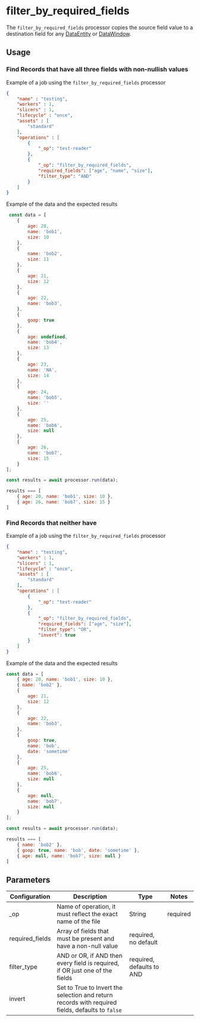 # filter_by_required_fields

The `filter_by_required_fields` processor copies the source field value to a destination field for any [DataEntity](https://terascope.github.io/teraslice/docs/packages/utils/api/classes/dataentity) or [DataWindow](../entity/data-window.md).

## Usage

### Find Records that have all three fields with non-nullish values

Example of a job using the `filter_by_required_fields` processor

```json
{
    "name" : "testing",
    "workers" : 1,
    "slicers" : 1,
    "lifecycle" : "once",
    "assets" : [
        "standard"
    ],
    "operations" : [
        {
            "_op": "test-reader"
        },
        {
            "_op": "filter_by_required_fields",
            "required_fields": ["age", "name", "size"],
            "filter_type": "AND"
        }
    ]
}

```
Example of the data and the expected results

```javascript
 const data = [
    {
        age: 20,
        name: 'bob1',
        size: 10
    },
    {
        name: 'bob2',
        size: 11
    },
    {
        age: 21,
        size: 12
    },
    {
        age: 22,
        name: 'bob3',
    },
    {
        goop: true
    },
    {
        age: undefined,
        name: 'bob4',
        size: 13
    },
    {
        age: 23,
        name: 'NA',
        size: 14
    },
    {
        age: 24,
        name: 'bob5',
        size: ''
    },
    {
        age: 25,
        name: 'bob6',
        size: null
    },
    {
        age: 26,
        name: 'bob7',
        size: 15
    }
];

const results = await processor.run(data);

results === [
    { age: 20, name: 'bob1', size: 10 },
    { age: 26, name: 'bob7', size: 15 }
]
```

### Find Records that neither have

Example of a job using the `filter_by_required_fields` processor

```json
{
    "name" : "testing",
    "workers" : 1,
    "slicers" : 1,
    "lifecycle" : "once",
    "assets" : [
        "standard"
    ],
    "operations" : [
        {
            "_op": "test-reader"
        },
        {
            "_op": "filter_by_required_fields",
            "required_fields": ["age", "size"],
            "filter_type": "OR",
            "invert": true
        }
    ]
}

```
Example of the data and the expected results

```javascript
const data = [
    { age: 20, name: 'bob1', size: 10 },
    { name: 'bob2' },
    {
        age: 21,
        size: 12
    },
    {
        age: 22,
        name: 'bob3',
    },
    {
        goop: true,
        name: 'bob',
        date: 'sometime'
    },
    {
        age: 25,
        name: 'bob6',
        size: null
    },
    {
        age: null,
        name: 'bob7',
        size: null
    }
];

const results = await processor.run(data);

results === [
    { name: 'bob2' },
    { goop: true, name: 'bob', date: 'sometime' },
    { age: null, name: 'bob7', size: null }
]
```

## Parameters

| Configuration | Description                                                   | Type   | Notes                        |
| ------------- | ------------------------------------------------------------- | ------ | ---------------------------- |
| _op           | Name of operation, it must reflect the exact name of the file | String | required |
| required_fields | Array of fields that must be present and have a non-null value | required, no default |
| filter_type   | AND or OR, if AND then every field is required, if OR just one of the fields | required, defaults to AND |
| invert  | Set to True to Invert the selection and return records with required fields, defaults to `false` |
